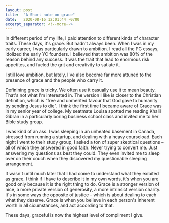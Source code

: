 ```yaml
---
layout: post
title:  "A Short note on grace"
date:   2020-08-16 12:01:44 -0700
excerpt_separator: <!--more-->
---
```

In different period of my life, I paid attention to different kinds of character traits. These days, it's grace. But hadn't always been.<!--more-->  When I was in my early career, I was particularly drawn to ambition. I read all the PG essays, idolized the early YC founders. I believed that ambition was 80% of the reason behind any success. It was the trait that lead to enormous risk appetites, and fueled the grit and creativity to satiate it.

I still love ambition, but lately, I've also become far more attuned to the presence of grace and the people who carry it.

Definining grace is tricky. We often use it casually use it to mean beauty. That's not what I'm interested in. The version I like is closer to the Christian definition, which is "free and unmerited favour that God gave to humanity by sending Jesus to die". I think the first time I became aware of Grace was in my senior year of college. My seatmate Louisa spotted me reading Khalil Gibran in a particularly boring business school class and invited me to her Bible study group. 

I was kind of an ass. I was sleeping in an unheated basement in Canada, stressed from running a startup, and dealing with a heavy courseload. Each night I went to their study group, I asked a ton of super skeptical questions – all of which they answered in good faith. Never trying to convert me. Just answering my questions as best they could. They even invited me to sleep over on their couch when they discovered my questionable sleeping arrangement.

It wasn't until much later that I had come to understand what they exibited as grace. I think if I have to describe it in my own words, it's when you are good only because it is the right thing to do. Grace is a stronger version of nice, a more private version of generosity, a more intrinsict version charity. It's in some ways the opposite of justice – which is about dealing to each what they deserve. Grace is when you believe in each person's inherent worth in all cicumstances, and act according to that. 

These days, graceful is now the highest level of compliment I give. 